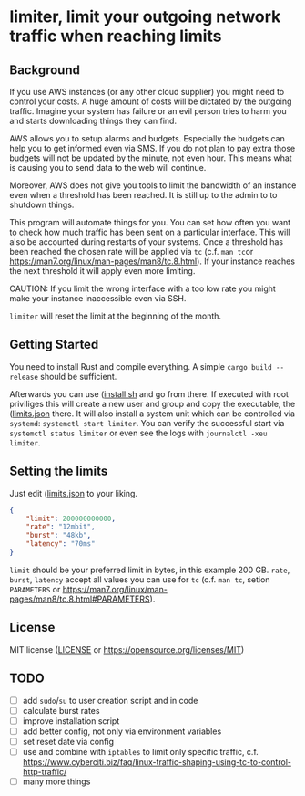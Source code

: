 limiter, limit your outgoing network traffic when reaching limits
==========================================================

## Background

If you use AWS instances (or any other cloud supplier) you might need to control your costs. A huge amount of costs will be dictated by the outgoing traffic. Imagine your system has failure or an evil person tries to harm you and starts downloading things they can find.

AWS allows you to setup alarms and budgets. Especially the budgets can help you to get informed even via SMS. If you do not plan to pay extra those budgets will not be updated by the minute, not even hour. This means what is causing you to send data to the web will continue.

Moreover, AWS does not give you tools to limit the bandwidth of an instance even when a threshold has been reached. It is still up to the admin to to shutdown things.

This program will automate things for you. You can set how often you want to check how much traffic has been sent on a particular interface. This will also be accounted during restarts of your systems. Once a threshold has been reached the chosen rate will be applied via `tc` (c.f. `man tc`or https://man7.org/linux/man-pages/man8/tc.8.html). If your instance reaches the next threshold it will apply even more limiting.

CAUTION: If you limit the wrong interface with a too low rate you might make your instance inaccessible even via SSH.

`limiter` will reset the limit at the beginning of the month.

## Getting Started

You need to install Rust and compile everything. A simple `cargo build --release` should be sufficient.

Afterwards you can use ([install.sh](install.sh) and go from there. If executed with root priviliges this will create a new user and group and copy the executable, the ([limits.json](limits.json) there. It will also install a system unit which can be controlled via `systemd`: `systemctl start limiter`.
You can verify the successful start via `systemctl status limiter` or even see the logs with `journalctl -xeu limiter`.

## Setting the limits

Just edit ([limits.json](limits.json) to your liking. 
```json
{
    "limit": 200000000000,
    "rate": "12mbit",
    "burst": "48kb",
    "latency": "70ms"
}
```
`limit` should be your preferred limit in bytes, in this example 200 GB. `rate`, `burst`, `latency` accept all values you can use for `tc` (c.f. `man tc`, setion `PARAMETERS` or https://man7.org/linux/man-pages/man8/tc.8.html#PARAMETERS). 


## License

MIT license ([LICENSE](LICENSE) or https://opensource.org/licenses/MIT)

## TODO

* [ ] add `sudo`/`su` to user creation script and in code
* [ ] calculate burst rates
* [ ] improve installation script
* [ ] add better config, not only via environment variables
* [ ] set reset date via config
* [ ] use and combine with `iptables` to limit only specific traffic, c.f. https://www.cyberciti.biz/faq/linux-traffic-shaping-using-tc-to-control-http-traffic/
* [ ] many more things